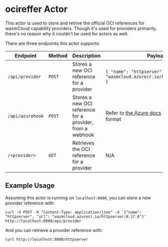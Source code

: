 # ocireffer Actor

This actor is used to store and retrive the official OCI references for wasmCloud capability providers. Though it's used for providers primarily, there's no reason why it couldn't be used for actors as well.

There are three endpoints this actor supports:

| Endpoint         | Method | Description                                               | Payload                                                                                                                                                                            |
| ---------------- | ------ | --------------------------------------------------------- | ---------------------------------------------------------------------------------------------------------------------------------------------------------------------------------- |
| `/api/provider`  | `POST` | Stores a new OCI reference for a provider                 | `{ "name": "httpserver", "url": "wasmcloud.azurecr.io/httpserver:0.17.0" }`                                                                                                        |
| `/api/azurehook` | `POST` | Stores a new OCI reference for a provider, from a webhook | Refer to [the Azure docs](https://learn.microsoft.com/en-us/azure/container-registry/container-registry-webhook-reference#payload-example-image-push-event) for the payload format |
| `/<provider>`    | `GET`  | Retrieves the OCI reference for a provider                | N/A                                                                                                                                                                                |

## Example Usage

Assuming this actor is running on `localhost:8080`, you can store a new provider reference with:

```shell
curl -X POST -H "Content-Type: application/json" -d '{"name": "httpserver", "url": "wasmcloud.azurecr.io/httpserver:0.17.0"}' http://localhost:8080/api/provider
```

And you can retrieve a provider reference with:

```shell
curl http://localhost:8080/httpserver
```
